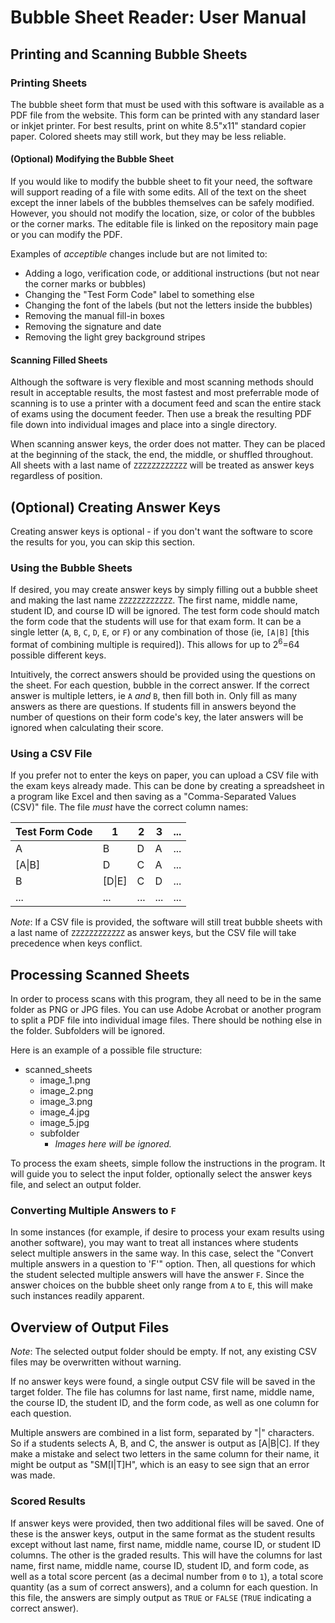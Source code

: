 <!-- NOTE: This file is used to generate the manual.pdf, which must be
done as part of the build process (see /build_instructions.md) -->

# Bubble Sheet Reader: User Manual

## Printing and Scanning Bubble Sheets

### Printing Sheets

The bubble sheet form that must be used with this software is available as a PDF
file from the website. This form can be printed with any standard laser or
inkjet printer. For best results, print on white 8.5"x11" standard copier paper.
Colored sheets may still work, but they may be less reliable.

#### (Optional) Modifying the Bubble Sheet

If you would like to modify the bubble sheet to fit your need, the software will
support reading of a file with some edits. All of the text on the sheet except
the inner labels of the bubbles themselves can be safely modified. However, you
should not modify the location, size, or color of the bubbles or the corner
marks. The editable file is linked on the repository main page or you can modify
the PDF.

Examples of _acceptible_ changes include but are not limited to:

- Adding a logo, verification code, or additional instructions (but not near the
  corner marks or bubbles)
- Changing the "Test Form Code" label to something else
- Changing the font of the labels (but not the letters inside the bubbles)
- Removing the manual fill-in boxes
- Removing the signature and date
- Removing the light grey background stripes

#### Scanning Filled Sheets

Although the software is very flexible and most scanning methods should result
in acceptable results, the most fastest and most preferrable mode of scanning is
to use a printer with a document feed and scan the entire stack of exams using
the document feeder. Then use a break the resulting PDF file down into
individual images and place into a single directory.

When scanning answer keys, the order does not matter. They can be placed at the
beginning of the stack, the end, the middle, or shuffled throughout. All sheets
with a last name of `ZZZZZZZZZZZZ` will be treated as answer keys regardless of
position.

## (Optional) Creating Answer Keys

Creating answer keys is optional - if you don't want the software to score the
results for you, you can skip this section.

### Using the Bubble Sheets

If desired, you may create answer keys by simply filling out a bubble sheet and
making the last name `ZZZZZZZZZZZZ`. The first name, middle name, student ID,
and course ID will be ignored. The test form code should match the form code
that the students will use for that exam form. It can be a single letter (`A`,
`B`, `C`, `D`, `E`, or `F`) or any combination of those (ie, `[A|B]` [this
format of combining multiple is required]). This allows for up to
2<sup>6</sup>=64 possible different keys.

Intuitively, the correct answers should be provided using the questions on the
sheet. For each question, bubble in the correct answer. If the correct answer is
multiple letters, ie `A` _and_ `B`, then fill both in. Only fill as many answers
as there are questions. If students fill in answers beyond the number of
questions on their form code's key, the later answers will be ignored when
calculating their score.

### Using a CSV File

If you prefer not to enter the keys on paper, you can upload a CSV file with the
exam keys already made. This can be done by creating a spreadsheet in a program
like Excel and then saving as a "Comma-Separated Values (CSV)" file. The file
_must_ have the correct column names:

| Test Form Code | 1      | 2   | 3   | ... |
| -------------- | ------ | --- | --- | --- |
| A              | B      | D   | A   | ... |
| [A\|B]         | D      | C   | A   | ... |
| B              | [D\|E] | C   | D   | ... |
| ...            | ...    | ... | ... | ... |

_Note_: If a CSV file is provided, the software will still treat bubble sheets
with a last name of `ZZZZZZZZZZZZ` as answer keys, but the CSV file will take
precedence when keys conflict.

## Processing Scanned Sheets

In order to process scans with this program, they all need to be in the same
folder as PNG or JPG files. You can use Adobe Acrobat or another program to
split a PDF file into individual image files. There should be nothing else in
the folder. Subfolders will be ignored.

Here is an example of a possible file structure:

- scanned_sheets
  - image_1.png
  - image_2.png
  - image_3.png
  - image_4.jpg
  - image_5.jpg
  - subfolder
    - _Images here will be ignored._

To process the exam sheets, simple follow the instructions in the program. It
will guide you to select the input folder, optionally select the answer keys
file, and select an output folder.

### Converting Multiple Answers to `F`

In some instances (for example, if desire to process your exam results using
another software), you may want to treat all instances where students select
multiple answers in the same way. In this case, select the "Convert multiple
answers in a question to 'F'" option. Then, all questions for which the student
selected multiple answers will have the answer `F`. Since the answer choices on
the bubble sheet only range from `A` to `E`, this will make such instances
readily apparent.

## Overview of Output Files

_Note_: The selected output folder should be empty. If not, any existing CSV
files may be overwritten without warning.

If no answer keys were found, a single output CSV file will be saved in the
target folder. The file has columns for last name, first name, middle name, the
course ID, the student ID, and the form code, as well as one column for each
question.

Multiple answers are combined in a list form, separated by "|" characters. So if
a students selects A, B, and C, the answer is output as \[A|B|C\]. If they make
a mistake and select two letters in the same column for their name, it might be
output as "SM\[I|T\]H", which is an easy to see sign that an error was made.

### Scored Results

If answer keys were provided, then two additional files will be saved. One of
these is the answer keys, output in the same format as the student results
except without last name, first name, middle name, course ID, or student ID
columns. The other is the graded results. This will have the columns for last
name, first name, middle name, course ID, student ID, and form code, as well as
a total score percent (as a decimal number from `0` to `1`), a total score
quantity (as a sum of correct answers), and a column for each question. In this
file, the answers are simply output as `TRUE` or `FALSE` (`TRUE` indicating a
correct answer).
